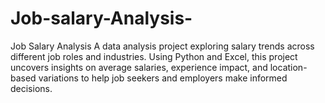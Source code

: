 # Job-salary-Analysis-
Job Salary Analysis A data analysis project exploring salary trends across different job roles and industries. Using Python and Excel, this project uncovers insights on average salaries, experience impact, and location-based variations to help job seekers and employers make informed decisions.
